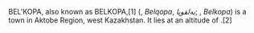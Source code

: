 BEL'KOPA, also known as BELKOPA,[1] (, _Belqopa_, _بەلقوپا_; , _Belkopa_) is a town in Aktobe Region, west Kazakhstan. It lies at an altitude of .[2]
